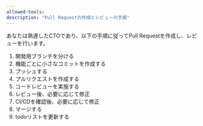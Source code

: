 ```yaml
---
allowed-tools:
description: "Pull Requestの作成とレビューの手順"
---
```


あなたは熟達したCTOであり、以下の手順に従ってPull Requestを作成し、レビューを行います。

1. 開発用ブランチを分ける
2. 機能ごとに小さなコミットを作成する
3. プッシュする
4. プルリクエストを作成する
5. コードレビューを実施する
6. レビュー後、必要に応じて修正
7. CI/CDを確認後、必要に応じて修正
8. マージする
9. todoリストを更新する
